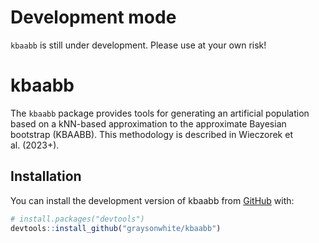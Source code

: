 
<!-- README.md is generated from README.Rmd. Please edit that file -->

# Development mode

`kbaabb` is still under development. Please use at your own risk!

# kbaabb

<!-- badges: start -->
<!-- badges: end -->

The `kbaabb` package provides tools for generating an artificial
population based on a kNN-based approximation to the approximate
Bayesian bootstrap (KBAABB). This methodology is described in Wieczorek
et al. (2023+).

## Installation

You can install the development version of kbaabb from
[GitHub](https://github.com/) with:

``` r
# install.packages("devtools")
devtools::install_github("graysonwhite/kbaabb")
```
